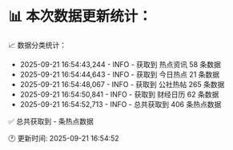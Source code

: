 📊 本次数据更新统计：
==========================

📈 数据分类统计：
- 2025-09-21 16:54:43,244 - INFO - 获取到 热点资讯 58 条数据
- 2025-09-21 16:54:44,643 - INFO - 获取到 今日热点 21 条数据
- 2025-09-21 16:54:48,067 - INFO - 获取到 公社热帖 265 条数据
- 2025-09-21 16:54:50,841 - INFO - 获取到 财经日历 62 条数据
- 2025-09-21 16:54:52,713 - INFO - 总共获取到 406 条热点数据

✅ 总共获取到 - 条热点数据

🕐 更新时间: 2025-09-21 16:54:52
